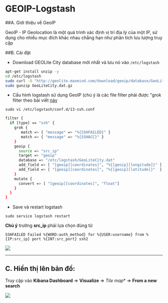# GEOIP-Logstash

##A. Giới thiệu về GeoIP

GeoIP - IP Geolocation là một quá trình xác định vị trí địa lý của một IP, sử dụng cho nhiều mục đích khác nhau chẳng hạn như phân tích lưu lượng truy cập

##B. Cài đặt

- Download GEOLite City database mới nhất và lưu nó vào `/etc/logstash`

```sh
apt-get install unzip -y
cd /etc/logstash
sudo curl -O "http://geolite.maxmind.com/download/geoip/database/GeoLiteCity.dat.gz"
sudo gunzip GeoLiteCity.dat.gz
```

- Cấu hình logstash sử dụng GeoIP (chú ý là các file filter phải được "grok filter theo bài viết [này](https://github.com/huytm/Grok-filter-logstash)

`sudo vi /etc/logstash/conf.d/13-ssh.conf`

```sh
filter {
  if [type] == "ssh" {
    grok {
       match => { "message" => "%{SSHFAILED}" }
       match => { "message" => "%{SSHACC}" }
    }
    geoip {
      source => "src_ip"
      target => "geoip"
      database => "/etc/logstash/GeoLiteCity.dat"
      add_field => [ "[geoip][coordinates]", "%{[geoip][longitude]}" ]
      add_field => [ "[geoip][coordinates]", "%{[geoip][latitude]}"  ]
    }
    mutate {
      convert => [ "[geoip][coordinates]", "float"]
    }
  }
}
```

- Save và restart logstash

`sudo service logstash restart`


**Chú ý** trường **src_ip** phải lựa chọn đúng từ

`SSHFAILED Failed %{WORD:auth_method} for %{USER:username} from %{IP:src_ip} port %{INT:src_port} ssh2
`


<img src="http://i.imgur.com/JUVoi9E.png">

---

## C. Hiển thị lên bản đồ:

Truy cập vào **Kibana Dashboard** => **Visualize** => *Tile map** => **From a new search**

<img src="http://i.imgur.com/9PF9uwk.png">
